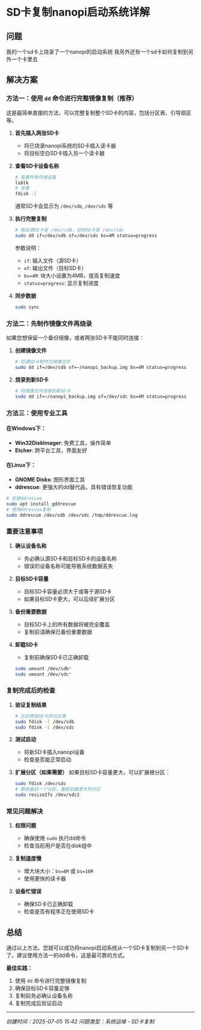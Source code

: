 # SD卡复制nanopi启动系统详解

## 问题
我的一个sd卡上烧录了一个nanopi的启动系统 我另外还有一个sd卡如何复制到另外一个卡里去

## 解决方案

### 方法一：使用 `dd` 命令进行完整镜像复制（推荐）

这是最简单直接的方法，可以完整复制整个SD卡的内容，包括分区表、引导扇区等。

1. **首先插入两张SD卡**
   - 将已烧录nanopi系统的SD卡插入读卡器
   - 将目标空白SD卡插入另一个读卡器

2. **查看SD卡设备名称**
   ```bash
   # 查看所有存储设备
   lsblk
   # 或者
   fdisk -l
   ```
   通常SD卡会显示为 `/dev/sdb`, `/dev/sdc` 等

3. **执行完整复制**
   ```bash
   # 假设源SD卡是 /dev/sdb，目标SD卡是 /dev/sdc
   sudo dd if=/dev/sdb of=/dev/sdc bs=4M status=progress
   ```
   
   参数说明：
   - `if`: 输入文件（源SD卡）
   - `of`: 输出文件（目标SD卡）
   - `bs=4M`: 块大小设置为4MB，提高复制速度
   - `status=progress`: 显示复制进度

4. **同步数据**
   ```bash
   sudo sync
   ```

### 方法二：先制作镜像文件再烧录

如果您想保留一个备份镜像，或者两张SD卡不能同时连接：

1. **创建镜像文件**
   ```bash
   # 将源SD卡制作为镜像文件
   sudo dd if=/dev/sdb of=~/nanopi_backup.img bs=4M status=progress
   ```

2. **烧录到新SD卡**
   ```bash
   # 将镜像文件烧录到新SD卡
   sudo dd if=~/nanopi_backup.img of=/dev/sdc bs=4M status=progress
   ```

### 方法三：使用专业工具

#### 在Windows下：
- **Win32DiskImager**: 免费工具，操作简单
- **Etcher**: 跨平台工具，界面友好

#### 在Linux下：
- **GNOME Disks**: 图形界面工具
- **ddrescue**: 更强大的dd替代品，具有错误恢复功能

```bash
# 安装ddrescue
sudo apt install gddrescue
# 使用ddrescue复制
sudo ddrescue /dev/sdb /dev/sdc /tmp/ddrescue.log
```

### 重要注意事项

1. **确认设备名称**
   - 务必确认源SD卡和目标SD卡的设备名称
   - 错误的设备名称可能导致系统数据丢失

2. **目标SD卡容量**
   - 目标SD卡容量必须大于或等于源SD卡
   - 如果目标SD卡更大，可以后续扩展分区

3. **备份重要数据**
   - 目标SD卡上的所有数据将被完全覆盖
   - 复制前请确保已备份重要数据

4. **卸载SD卡**
   - 复制前确保SD卡已正确卸载
   ```bash
   sudo umount /dev/sdb*
   sudo umount /dev/sdc*
   ```

### 复制完成后的检查

1. **验证复制结果**
   ```bash
   # 比较两张SD卡的分区表
   sudo fdisk -l /dev/sdb
   sudo fdisk -l /dev/sdc
   ```

2. **测试启动**
   - 将新SD卡插入nanopi设备
   - 检查是否能正常启动

3. **扩展分区（如果需要）**
   如果目标SD卡容量更大，可以扩展根分区：
   ```bash
   sudo fdisk /dev/sdc
   # 删除最后一个分区，重新创建更大的分区
   sudo resize2fs /dev/sdc2
   ```

### 常见问题解决

1. **权限问题**
   - 确保使用 `sudo` 执行dd命令
   - 检查当前用户是否在disk组中

2. **复制速度慢**
   - 增大块大小：`bs=8M` 或 `bs=16M`
   - 使用更快的读卡器

3. **设备忙错误**
   - 确保SD卡已正确卸载
   - 检查是否有程序正在使用SD卡

## 总结

通过以上方法，您就可以成功将nanopi启动系统从一个SD卡复制到另一个SD卡了。建议使用方法一的dd命令，这是最可靠的方式。

**最佳实践：**
1. 使用 `dd` 命令进行完整镜像复制
2. 确保目标SD卡容量足够
3. 复制前务必确认设备名称
4. 复制完成后验证启动

---
*创建时间：2025-07-05 15:42*
*问题类型：系统运维 - SD卡复制* 
